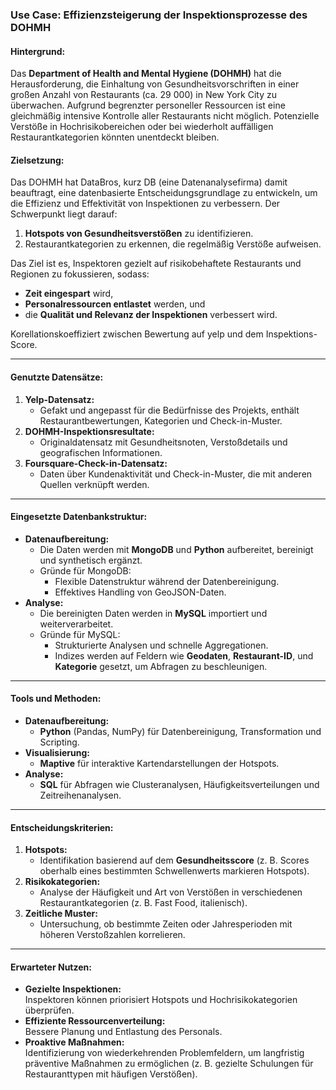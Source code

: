 ### **Use Case: Effizienzsteigerung der Inspektionsprozesse des DOHMH**

#### **Hintergrund:**
Das **Department of Health and Mental Hygiene (DOHMH)** hat die Herausforderung, die Einhaltung von Gesundheitsvorschriften in einer großen Anzahl von Restaurants (ca. 29 000) in New York City zu überwachen. Aufgrund begrenzter personeller Ressourcen ist eine gleichmäßig intensive Kontrolle aller Restaurants nicht möglich. Potenzielle Verstöße in Hochrisikobereichen oder bei wiederholt auffälligen Restaurantkategorien könnten unentdeckt bleiben. 

#### **Zielsetzung:**
Das DOHMH hat DataBros, kurz DB (eine Datenanalysefirma) damit beauftragt, eine datenbasierte Entscheidungsgrundlage zu entwickeln, um die Effizienz und Effektivität von Inspektionen zu verbessern. Der Schwerpunkt liegt darauf:  
1. **Hotspots von Gesundheitsverstößen** zu identifizieren.  
2. Restaurantkategorien zu erkennen, die regelmäßig Verstöße aufweisen.  

Das Ziel ist es, Inspektoren gezielt auf risikobehaftete Restaurants und Regionen zu fokussieren, sodass:  
- **Zeit eingespart** wird,  
- **Personalressourcen entlastet** werden, und  
- die **Qualität und Relevanz der Inspektionen** verbessert wird.  

Korellationskoeffiziert zwischen Bewertung auf yelp und dem Inspektions-Score.

---

#### **Genutzte Datensätze:**
1. **Yelp-Datensatz:**  
   - Gefakt und angepasst für die Bedürfnisse des Projekts, enthält Restaurantbewertungen, Kategorien und Check-in-Muster.  
2. **DOHMH-Inspektionsresultate:**  
   - Originaldatensatz mit Gesundheitsnoten, Verstoßdetails und geografischen Informationen.  
3. **Foursquare-Check-in-Datensatz:**  
   - Daten über Kundenaktivität und Check-in-Muster, die mit anderen Quellen verknüpft werden.  

---

#### **Eingesetzte Datenbankstruktur:**
- **Datenaufbereitung:**  
  - Die Daten werden mit **MongoDB** und **Python** aufbereitet, bereinigt und synthetisch ergänzt.  
  - Gründe für MongoDB:
    - Flexible Datenstruktur während der Datenbereinigung.
    - Effektives Handling von GeoJSON-Daten.  
- **Analyse:**  
  - Die bereinigten Daten werden in **MySQL** importiert und weiterverarbeitet.  
  - Gründe für MySQL:
    - Strukturierte Analysen und schnelle Aggregationen.
    - Indizes werden auf Feldern wie **Geodaten**, **Restaurant-ID**, und **Kategorie** gesetzt, um Abfragen zu beschleunigen.  

---

#### **Tools und Methoden:**
- **Datenaufbereitung:**  
  - **Python** (Pandas, NumPy) für Datenbereinigung, Transformation und Scripting.  
- **Visualisierung:**  
  - **Maptive** für interaktive Kartendarstellungen der Hotspots.  
- **Analyse:**  
  - **SQL** für Abfragen wie Clusteranalysen, Häufigkeitsverteilungen und Zeitreihenanalysen.  

---

#### **Entscheidungskriterien:**
1. **Hotspots:**  
   - Identifikation basierend auf dem **Gesundheitsscore** (z. B. Scores oberhalb eines bestimmten Schwellenwerts markieren Hotspots).  
2. **Risikokategorien:**  
   - Analyse der Häufigkeit und Art von Verstößen in verschiedenen Restaurantkategorien (z. B. Fast Food, italienisch).  
3. **Zeitliche Muster:**  
   - Untersuchung, ob bestimmte Zeiten oder Jahresperioden mit höheren Verstoßzahlen korrelieren.  

---

#### **Erwarteter Nutzen:**
- **Gezielte Inspektionen:**  
  Inspektoren können priorisiert Hotspots und Hochrisikokategorien überprüfen.  
- **Effiziente Ressourcenverteilung:**  
  Bessere Planung und Entlastung des Personals.  
- **Proaktive Maßnahmen:**  
  Identifizierung von wiederkehrenden Problemfeldern, um langfristig präventive Maßnahmen zu ermöglichen (z. B. gezielte Schulungen für Restauranttypen mit häufigen Verstößen).  

